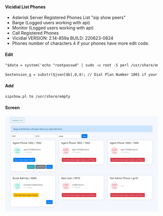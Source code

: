 #### Vicidial List Phones

- Asterisk Server Registered Phones List "sip show peers"
- Barge (Logged users working with api)
- Monitor (Logged users working with api)
- Call Registered Phones
- Vicidial VERSION: 2.14-859a
BUILD: 220623-0824 
- Phones number of characters 4 if your phones have more edit code.
#### Edit
```html
"$data = system('echo "rootpasswd" | sudo -u root -S perl /usr/share/empty/sipshow.pl');"
```

```html
$extension_g = substr($json[$b],0,4); // Dial Plan Number 1001 if your Dial Plan Number like 10001 change 4 to 5
```
#### Add
```html
sipshow.pl to /usr/share/empty
```
#### Screen
![](https://raw.githubusercontent.com/bbakirtas/vici-phone-list/main/screen.JPG)
